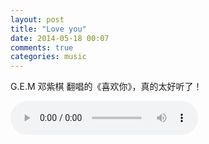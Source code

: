 ```yaml
---
layout: post
title: "Love you"
date: 2014-05-18 00:07
comments: true
categories: music
---
```



G.E.M 邓紫棋 翻唱的《喜欢你》，真的太好听了！


<audio width="300" height="32" 
style="margin: auto; top: 0; right: 0; bottom: 0; left: 0;" 
controls="controls" 
autoplay="autoplay" 
name="media" 
src="http://hujiaweibujidao.github.io/music/love-you.mp3">
</audio>





